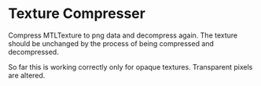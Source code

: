 # Texture Compresser


Compress MTLTexture to png  data and decompress again. The texture should be unchanged by the process of being compressed and decompressed.

So far this is working correctly only for opaque textures. Transparent pixels are altered.

